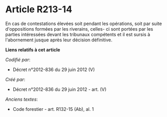 # Article R213-14

En cas de contestations élevées soit pendant les opérations, soit par suite d'oppositions formées par les riverains, celles-
ci sont portées par les parties intéressées devant les tribunaux compétents et il est sursis à l'abornement jusque après leur
décision définitive.

**Liens relatifs à cet article**

_Codifié par_:

  - Décret n°2012-836 du 29 juin 2012 (V)

_Créé par_:

  - Décret n°2012-836 du 29 juin 2012 - art. (V)

_Anciens textes_:

  - Code forestier - art. R132-15 (Ab), al. 1
